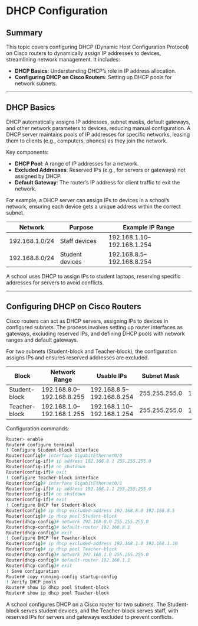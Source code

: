 # DHCP Configuration

## Summary

This topic covers configuring DHCP (Dynamic Host Configuration Protocol) on Cisco routers to dynamically assign IP addresses to devices, streamlining network management. It includes:

* **DHCP Basics**: Understanding DHCP’s role in IP address allocation.
* **Configuring DHCP on Cisco Routers**: Setting up DHCP pools for network subnets.

---

## DHCP Basics

DHCP automatically assigns IP addresses, subnet masks, default gateways, and other network parameters to devices, reducing manual configuration. A DHCP server maintains pools of IP addresses for specific networks, leasing them to clients (e.g., computers, phones) as they join the network.

Key components:
- **DHCP Pool**: A range of IP addresses for a network.
- **Excluded Addresses**: Reserved IPs (e.g., for servers or gateways) not assigned by DHCP.
- **Default Gateway**: The router’s IP address for client traffic to exit the network.

For example, a DHCP server can assign IPs to devices in a school’s network, ensuring each device gets a unique address within the correct subnet.

| Network         | Purpose                     | Example IP Range          |
|-----------------|-----------------------------|---------------------------|
| 192.168.1.0/24  | Staff devices               | 192.168.1.10–192.168.1.254 |
| 192.168.8.0/24  | Student devices             | 192.168.8.5–192.168.8.254  |

A school uses DHCP to assign IPs to student laptops, reserving specific addresses for servers to avoid conflicts.

---

## Configuring DHCP on Cisco Routers

Cisco routers can act as DHCP servers, assigning IPs to devices in configured subnets. The process involves setting up router interfaces as gateways, excluding reserved IPs, and defining DHCP pools with network ranges and default gateways.

For two subnets (Student-block and Teacher-block), the configuration assigns IPs and ensures reserved addresses are excluded.

| Block           | Network Range          | Usable IPs                | Subnet Mask   | Default Gateway |
|-----------------|------------------------|---------------------------|---------------|-----------------|
| Student-block   | 192.168.8.0–192.168.8.255 | 192.168.8.5–192.168.8.254 | 255.255.255.0 | 192.168.8.1     |
| Teacher-block   | 192.168.1.0–192.168.1.255 | 192.168.1.10–192.168.1.254 | 255.255.255.0 | 192.168.1.1     |

Configuration commands:
```bash
Router> enable
Router# configure terminal
! Configure Student-block interface
Router(config)# interface GigabitEthernet0/0
Router(config-if)# ip address 192.168.8.1 255.255.255.0
Router(config-if)# no shutdown
Router(config-if)# exit
! Configure Teacher-block interface
Router(config)# interface GigabitEthernet0/1
Router(config-if)# ip address 192.168.1.1 255.255.255.0
Router(config-if)# no shutdown
Router(config-if)# exit
! Configure DHCP for Student-block
Router(config)# ip dhcp excluded-address 192.168.8.0 192.168.8.5
Router(config)# ip dhcp pool Student-block
Router(dhcp-config)# network 192.168.8.0 255.255.255.0
Router(dhcp-config)# default-router 192.168.8.1
Router(dhcp-config)# exit
! Configure DHCP for Teacher-block
Router(config)# ip dhcp excluded-address 192.168.1.0 192.168.1.10
Router(config)# ip dhcp pool Teacher-block
Router(dhcp-config)# network 192.168.1.0 255.255.255.0
Router(dhcp-config)# default-router 192.168.1.1
Router(dhcp-config)# exit
! Save configuration
Router# copy running-config startup-config
! Verify DHCP pools
Router# show ip dhcp pool Student-block
Router# show ip dhcp pool Teacher-block
```

A school configures DHCP on a Cisco router for two subnets. The Student-block serves student devices, and the Teacher-block serves staff, with reserved IPs for servers and gateways excluded to prevent conflicts.